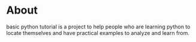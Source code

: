 # About
basic python tutorial is a project to help people who are learning python to locate themselves and have practical examples to analyze and learn from.

